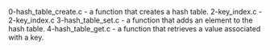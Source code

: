 0-hash_table_create.c - a function that creates a hash table.
2-key_index.c - 2-key_index.c
3-hash_table_set.c - a function that adds an element to the hash table.
4-hash_table_get.c - a function that retrieves a value associated with a key.
